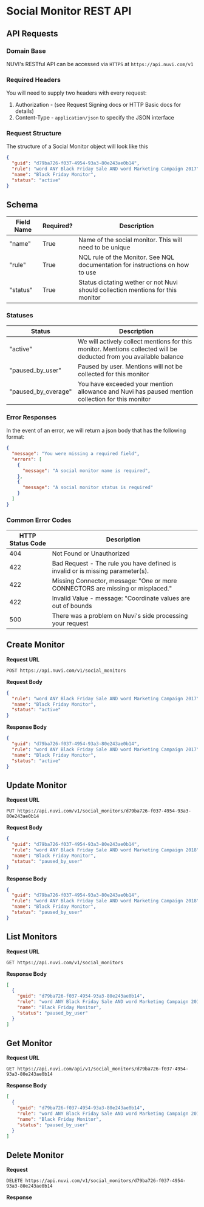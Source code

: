 # Social Monitor REST API

## API Requests

### Domain Base
NUVI's RESTful API can be accessed via `HTTPS` at `https://api.nuvi.com/v1` 

### Required Headers
You will need to supply two headers with every request:

1. Authorization - (see Request Signing docs or HTTP Basic docs for details)
2. Content-Type - `application/json` to specify the JSON interface

### Request Structure
The structure of a Social Monitor object will look like this

```json
{
  "guid": "d79ba726-f037-4954-93a3-80e243ae0b14",
  "rule": "word ANY Black Friday Sale AND word Marketing Campaign 2017",
  "name": "Black Friday Monitor",
  "status": "active"
}
```

## Schema

| Field Name | Required? | Description |
| --- | --- | --- |
| "name" | True | Name of the social monitor. This will need to be unique
| "rule" | True | NQL rule of the Monitor. See NQL documentation for instructions on how to use |
| "status" | True | Status dictating wether or not Nuvi should collection mentions for this monitor |

### Statuses

| Status | Description |
| --- | --- |
| "active" | We will actively collect mentions for this monitor. Mentions collected will be deducted from you available balance |
| "paused_by_user" | Paused by user. Mentions will not be collected for this monitor |
| "paused_by_overage" | You have exceeded your mention allowance and Nuvi has paused mention collection for this monitor |

### Error Responses 

In the event of an error, we will return a json body that has the following format:

```json
{
  "message": "You were missing a required field",
  "errors": [
    { 
      "message": "A social monitor name is required",
    },
    {
      "message": "A social monitor status is required"
    }
  ]
}
```

### Common Error Codes
| HTTP Status Code | Description |
| --- | --- |
| 404 | Not Found or Unauthorized |
| 422 | Bad Request - The rule you have defined is invalid or is missing parameter(s). |
| 422 | Missing Connector, message: "One or more CONNECTORS are missing or misplaced." |
| 422 | Invalid Value -  message: "Coordinate values are out of bounds|
| 500 | There was a problem on Nuvi's side processing your request |


## Create Monitor

**Request URL**

```
POST https://api.nuvi.com/v1/social_monitors
```

**Request Body**

```json
{
  "rule": "word ANY Black Friday Sale AND word Marketing Campaign 2017",
  "name": "Black Friday Monitor",
  "status": "active"
}
```

**Response Body**

```json
{
  "guid": "d79ba726-f037-4954-93a3-80e243ae0b14",
  "rule": "word ANY Black Friday Sale AND word Marketing Campaign 2017",
  "name": "Black Friday Monitor",
  "status": "active"
}
```

## Update Monitor

**Request URL**

```
PUT https://api.nuvi.com/v1/social_monitors/d79ba726-f037-4954-93a3-80e243ae0b14
```

**Request Body**

```json
{
  "guid": "d79ba726-f037-4954-93a3-80e243ae0b14",
  "rule": "word ANY Black Friday Sale AND word Marketing Campaign 2018",
  "name": "Black Friday Monitor",
  "status": "paused_by_user"
}
```

**Response Body**

```json
{
  "guid": "d79ba726-f037-4954-93a3-80e243ae0b14",
  "rule": "word ANY Black Friday Sale AND word Marketing Campaign 2018",
  "name": "Black Friday Monitor",
  "status": "paused_by_user"
}
```

## List Monitors

**Request URL**

```
GET https://api.nuvi.com/v1/social_monitors
```


**Response Body**

```json
[
  {
    "guid": "d79ba726-f037-4954-93a3-80e243ae0b14",
    "rule": "word ANY Black Friday Sale AND word Marketing Campaign 2018",
    "name": "Black Friday Monitor",
    "status": "paused_by_user"
  }
]
```

## Get Monitor

**Request URL**

```
GET https://api.nuvi.com/api/v1/social_monitors/d79ba726-f037-4954-93a3-80e243ae0b14
```

**Response Body**

```json
[
  {
    "guid": "d79ba726-f037-4954-93a3-80e243ae0b14",
    "rule": "word ANY Black Friday Sale AND word Marketing Campaign 2018",
    "name": "Black Friday Monitor",
    "status": "paused_by_user"
  }
]
```

## Delete Monitor

**Request**

```
DELETE https://api.nuvi.com/v1/social_monitors/d79ba726-f037-4954-93a3-80e243ae0b14
```

**Response**
```
```
